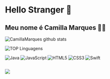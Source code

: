 # Hello Stranger :vulcan_salute:	
## Meu nome é Camilla Marques :woman_technologist: 

![CamillaMarques github stats](https://github-readme-stats.vercel.app/api?username=Camilla-Marques&show_icons=true&theme=tokyonight)

![TOP Linguagens](https://github-readme-stats.vercel.app/api/top-langs/?username=Camilla-Marques&layout=compact&theme=tokyonight)

![Java](https://img.shields.io/badge/java-%23ED8B00.svg?style=for-the-badge&logo=java&logoColor=white)
![JavaScript](https://img.shields.io/badge/javascript-%23323330.svg?style=for-the-badge&logo=javascript&logoColor=%23F7DF1E)
![HTML5](https://img.shields.io/badge/html5-%23E34F26.svg?style=for-the-badge&logo=html5&logoColor=white)
![CSS3](https://img.shields.io/badge/css3-%231572B6.svg?style=for-the-badge&logo=css3&logoColor=white)
![Swift](https://img.shields.io/badge/swift-F54A2A?style=for-the-badge&logo=swift&logoColor=white)

##
![](https://komarev.com/ghpvc/?username=Camilla-Marques&style=for-the-badge&color=blueviolet)
